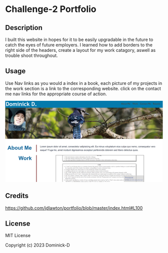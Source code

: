 # Challenge-2 Portfolio


## Description

I built this website in hopes for it to be easily upgradable in the future to catch the eyes of future employers. I learned how to add borders to the right side of the headers, create a layout for my work catagory, aswell as trouble shoot throughout.

## Usage

Use Nav links as you would a index in a book, each picture of my projects in the work section is a link to the corresponding website. click on the contact me nav links for the appropriate course of action.

![alt text](./assets/images/Screenshot%20of%20site.png)

## Credits

https://github.com/jdlawton/portfolio/blob/master/index.html#L100


## License

MIT License

Copyright (c) 2023 Dominick-D
